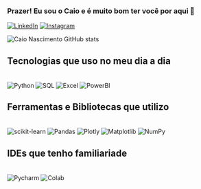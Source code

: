 ### Prazer! Eu sou o Caio e é muito bom ter você por aqui 🫡


[![LinkedIn](	https://img.shields.io/badge/LinkedIn-0077B5?style=for-the-badge&logo=linkedin&logoColor=white)](https://www.linkedin.com/in/caio-nascimento-b92647182/)
[![Instagram](https://img.shields.io/badge/Instagram-E4405F?style=for-the-badge&logo=instagram&logoColor=white)](https://instagram.com/caio_nc?utm_source=qr&igshid=MzNlNGNkZWQ4Mg==)

![Caio Nascimento GitHub stats](https://github-readme-stats.vercel.app/api?username=CaioNascimentoCunha&show_icons=true&theme=dark)


## Tecnologias que uso no meu dia a dia
 
<div style= "display: inline_block"><br/>
  <img align="center" alt="Python" src="https://img.shields.io/badge/Python-3776AB?style=for-the-badge&logo=python&logoColor=white"/>
  <img align="center" alt="SQL" src="https://img.shields.io/badge/MySQL-00000F?style=for-the-badge&logo=mysql&logoColor=white"/>
  <img align="center" alt="Excel" src="https://img.shields.io/badge/Microsoft_Excel-217346?style=for-the-badge&logo=microsoft-excel&logoColor=white"/>
   <img align="center" alt="PowerBI" src="https://img.shields.io/badge/power_bi-F2C811?style=for-the-badge&logo=powerbi&logoColor=black" />
</div>

## Ferramentas e Bibliotecas que utilizo

<div style= "display: inline_block"><br/>
  <img align="center" alt="scikit-learn" src="https://img.shields.io/badge/scikit--learn-%23F7931E.svg?style=for-the-badge&logo=scikit-learn&logoColor=white"/>
  <img align="center" alt="Pandas" src="https://img.shields.io/badge/pandas-%23150458.svg?style=for-the-badge&logo=pandas&logoColor=white"/>
  <img align="center" alt="Plotly" src="https://img.shields.io/badge/Plotly-%233F4F75.svg?style=for-the-badge&logo=plotly&logoColor=white"/>
  <img align="center" alt="Matplotlib" src="https://img.shields.io/badge/Matplotlib-%23ffffff.svg?style=for-the-badge&logo=Matplotlib&logoColor=black"/>
  <img align="center" alt="NumPy" src="https://img.shields.io/badge/numpy-%23013243.svg?style=for-the-badge&logo=numpy&logoColor=white"/>
</div>

## IDEs que tenho familiariade

<div style= "display: inline_block"><br/>
  <img align="center" alt="Pycharm" src="https://img.shields.io/badge/PyCharm-000000.svg?&style=for-the-badge&logo=PyCharm&logoColor=white"/>
  <img align="center" alt="Colab" src="https://img.shields.io/badge/Colab-F9AB00?style=for-the-badge&logo=googlecolab&color=525252"/>
</div>

